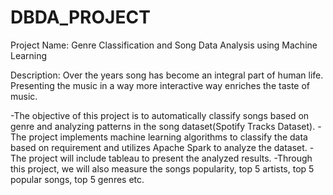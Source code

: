 # DBDA_PROJECT 
Project Name: Genre Classification and Song Data Analysis using Machine Learning

Description: Over the years song has become an integral part of human life. Presenting the music in a way more interactive way enriches the taste of music.


-The objective of this project is to automatically classify songs based on genre and analyzing patterns in the song dataset(Spotify Tracks Dataset). 
-The project implements machine learning algorithms to classify the data based on requirement and utilizes Apache Spark to analyze the dataset. 
-The project will include tableau to present the analyzed results. 
-Through this project, we will also measure the songs popularity, top 5 artists, top 5 popular songs, top 5 genres etc. 

